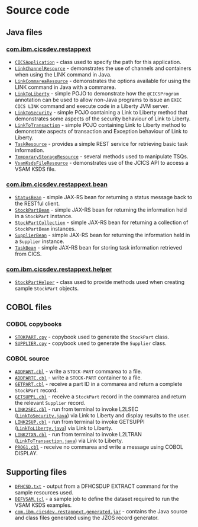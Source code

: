 Source code
===========

## Java files

### [com.ibm.cicsdev.restappext](src/Java/com/ibm/cicsdev/restappext)

* [`CICSApplication`](src/Java/com/ibm/cicsdev/restappext/CICSApplication.java) - class used to specify the path for this application.
* [`LinkChannelResource`](src/Java/com/ibm/cicsdev/restappext/LinkChannelResource.java) - demonstrates the use of channels and containers when using the LINK command in Java.
* [`LinkCommareaResource`](src/Java/com/ibm/cicsdev/restappext/LinkCommareaResource.java) - demonstrates the options available for using the LINK command in Java with a commarea.
* [`LinkToLiberty`](src/Java/com/ibm/cicsdev/restappext/LinkToLiberty.java) - simple POJO to demonstrate how the `@CICSProgram` annotation can be used to allow non-Java programs to issue an `EXEC CICS LINK` command and execute code in a Liberty JVM server.
* [`LinkToSecurity`](src/Java/com/ibm/cicsdev/restappext/LinkToSecurity.java) - simple POJO containing a Link to Liberty method that demonstrates some aspects of the security behaviour of Link to Liberty.
* [`LinkToTransaction`](src/Java/com/ibm/cicsdev/restappext/LinkToTransaction.java) - simple POJO containing Link to Liberty method to demonstrate aspects of transaction and Exception behaviour of Link to Liberty.
* [`TaskResource`](src/Java/com/ibm/cicsdev/restappext/TaskResource.java) - provides a simple REST service for retrieving basic task information.
* [`TemporaryStorageResource`](src/Java/com/ibm/cicsdev/restappext/TemporaryStorageResource.java) - several methods used to manipulate TSQs.
* [`VsamKsdsFileResource`](src/Java/com/ibm/cicsdev/restappext/VsamKsdsFileResource.java) - demonstrates use of the JCICS API to access a VSAM KSDS file.

### [com.ibm.cicsdev.restappext.bean](src/Java/com/ibm/cicsdev/restappext/bean)

* [`StatusBean`](src/Java/com/ibm/cicsdev/restappext/bean/StatusBean.java) - simple JAX-RS bean for returning a status message back to the RESTful client.
* [`StockPartBean`](src/Java/com/ibm/cicsdev/restappext/bean/StockPartBean.java) - simple JAX-RS bean for returning the information held in a `StockPart` instance.
* [`StockPartCollection`](src/Java/com/ibm/cicsdev/restappext/bean/StockPartCollection.java) - simple JAX-RS bean for returning a collection of `StockPartBean` instances.
* [`SupplierBean`](src/Java/com/ibm/cicsdev/restappext/bean/SupplierBean.java) - simple JAX-RS bean for returning the information held in a `Supplier` instance.
* [`TaskBean`](src/Java/com/ibm/cicsdev/restappext/bean/TaskBean.java) - simple JAX-RS bean for storing task information retrieved from CICS.

### [com.ibm.cicsdev.restappext.helper](src/Java/com/ibm/cicsdev/restappext/helper)

* [`StockPartHelper`](src/Java/com/ibm/cicsdev/restappext/helper/StockPartHelper.java) - class used to provide methods used when creating sample `StockPart` objects.

## COBOL files

### COBOL copybooks

* [`STOKPART.cpy`](src/Cobol/STOKPART.cpy) - copybook used to generate the `StockPart` class.
* [`SUPPLIER.cpy`](src/Cobol/SUPPLIER.cpy) - copybook used to generate the `Supplier` class.

### COBOL source

* [`ADDPART.cbl`](src/Cobol/ADDPART.cbl) - write a `STOCK-PART` commarea to a file.
* [`ADDPARTC.cbl`](src/Cobol/ADDPARTC.cbl) - write a `STOCK-PART` container to a file.
* [`GETPART.cbl`](src/Cobol/GETPART.cbl) - receive a part ID in a commarea and return a complete `StockPart` record.
* [`GETSUPPL.cbl`](src/Cobol/GETSUPPL.cbl) - receive a `StockPart` record in the commarea and return the relevant `Supplier` record.
* [`LINK2SEC.cbl`](src/Cobol/LINK2SEC.cbl) - run from terminal to invoke L2LSEC ([`LinkToSecurity.java`](src/Java/com/ibm/cicsdev/restappext/LinkToSecurity.java)) via Link to Liberty and display results to the user.
* [`LINK2SUP.cbl`](src/Cobol/LINK2SUP.cbl) - run from terminal to invoke GETSUPPI ([`LinkToLiberty.java`](src/Java/com/ibm/cicsdev/restappext/LinkToLiberty.java)) via Link to Liberty.
* [`LINK2TXN.cbl`](src/Cobol/LINK2TXN.cbl) - run from terminal to invoke L2LTRAN ([`LinkToTransaction.java`](src/Java/com/ibm/cicsdev/restappext/LinkToTransaction.java)) via Link to Liberty.
* [`PROG1.cbl`](src/Cobol/PROG1.cbl) - receive no commarea and write a message using COBOL DISPLAY.

## Supporting files

* [`DFHCSD.txt`](etc/DFHCSD.txt) - output from a DFHCSDUP EXTRACT command for the sample resources used.
* [`DEFVSAM.jcl`](etc/DEFVSAM.jcl) - a sample job to define the dataset required to run the VSAM KSDS examples.
* [`com.ibm.cicsdev.restappext.generated.jar`](lib/com.ibm.cicsdev.restappext.generated.jar) - contains the Java
source and class files generated using the JZOS record generator.
